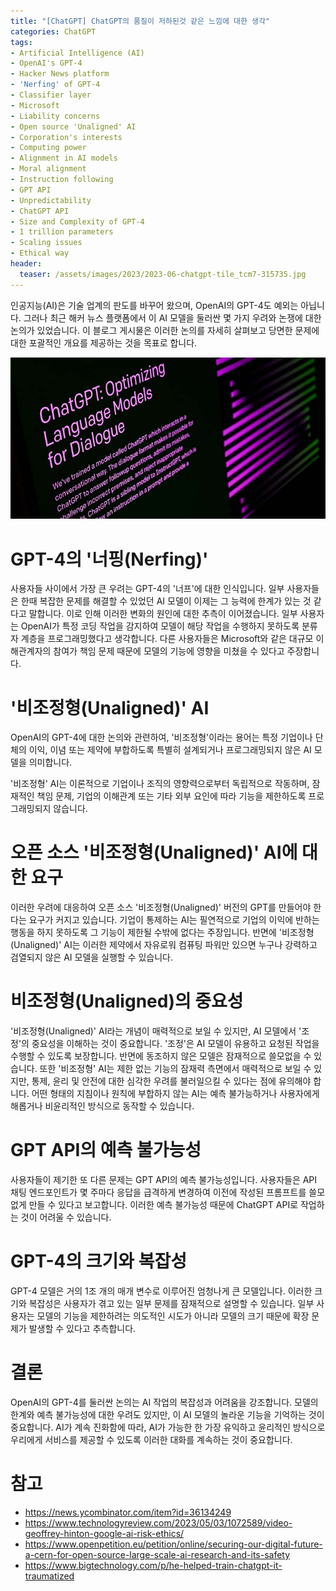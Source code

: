 ```yaml
---
title: "[ChatGPT] ChatGPT의 품질이 저하된것 같은 느낌에 대한 생각"
categories: ChatGPT
tags:
- Artificial Intelligence (AI)
- OpenAI's GPT-4
- Hacker News platform
- 'Nerfing' of GPT-4
- Classifier layer
- Microsoft
- Liability concerns
- Open source 'Unaligned' AI
- Corporation's interests
- Computing power
- Alignment in AI models
- Moral alignment
- Instruction following
- GPT API
- Unpredictability
- ChatGPT API
- Size and Complexity of GPT-4
- 1 trillion parameters
- Scaling issues
- Ethical way
header:
  teaser: /assets/images/2023/2023-06-chatgpt-tile_tcm7-315735.jpg
---
```


인공지능(AI)은 기술 업계의 판도를 바꾸어 왔으며, OpenAI의 GPT-4도 예외는 아닙니다. 그러나 최근 해커 뉴스 플랫폼에서 이 AI 모델을 둘러싼 몇 가지 우려와 논쟁에 대한 논의가 있었습니다. 이 블로그 게시물은 이러한 논의를 자세히 살펴보고 당면한 문제에 대한 포괄적인 개요를 제공하는 것을 목표로 합니다.

![](/assets/images/2023/2023-06-chatgpt-tile_tcm7-315735.jpg)

# GPT-4의 '너핑(Nerfing)'

사용자들 사이에서 가장 큰 우려는 GPT-4의 '너프'에 대한 인식입니다. 일부 사용자들은 한때 복잡한 문제를 해결할 수 있었던 AI 모델이 이제는 그 능력에 한계가 있는 것 같다고 말합니다. 이로 인해 이러한 변화의 원인에 대한 추측이 이어졌습니다. 일부 사용자는 OpenAI가 특정 코딩 작업을 감지하여 모델이 해당 작업을 수행하지 못하도록 분류자 계층을 프로그래밍했다고 생각합니다. 다른 사용자들은 Microsoft와 같은 대규모 이해관계자의 참여가 책임 문제 때문에 모델의 기능에 영향을 미쳤을 수 있다고 주장합니다.

# '비조정형(Unaligned)' AI

OpenAI의 GPT-4에 대한 논의와 관련하여, '비조정형'이라는 용어는 특정 기업이나 단체의 이익, 이념 또는 제약에 부합하도록 특별히 설계되거나 프로그래밍되지 않은 AI 모델을 의미합니다.

'비조정형' AI는 이론적으로 기업이나 조직의 영향력으로부터 독립적으로 작동하며, 잠재적인 책임 문제, 기업의 이해관계 또는 기타 외부 요인에 따라 기능을 제한하도록 프로그래밍되지 않습니다.

# 오픈 소스 '비조정형(Unaligned)' AI에 대한 요구

이러한 우려에 대응하여 오픈 소스 '비조정형(Unaligned)' 버전의 GPT를 만들어야 한다는 요구가 커지고 있습니다. 기업이 통제하는 AI는 필연적으로 기업의 이익에 반하는 행동을 하지 못하도록 그 기능이 제한될 수밖에 없다는 주장입니다. 반면에 '비조정형(Unaligned)' AI는 이러한 제약에서 자유로워 컴퓨팅 파워만 있으면 누구나 강력하고 검열되지 않은 AI 모델을 실행할 수 있습니다.

# 비조정형(Unaligned)의 중요성

'비조정형(Unaligned)' AI라는 개념이 매력적으로 보일 수 있지만, AI 모델에서 '조정'의 중요성을 이해하는 것이 중요합니다. '조정'은 AI 모델이 유용하고 요청된 작업을 수행할 수 있도록 보장합니다. 반면에 동조하지 않은 모델은 잠재적으로 쓸모없을 수 있습니다. 또한 '비조정형' AI는 제한 없는 기능의 잠재력 측면에서 매력적으로 보일 수 있지만, 통제, 윤리 및 안전에 대한 심각한 우려를 불러일으킬 수 있다는 점에 유의해야 합니다. 어떤 형태의 지침이나 원칙에 부합하지 않는 AI는 예측 불가능하거나 사용자에게 해롭거나 비윤리적인 방식으로 동작할 수 있습니다.

# GPT API의 예측 불가능성

사용자들이 제기한 또 다른 문제는 GPT API의 예측 불가능성입니다. 사용자들은 API 채팅 엔드포인트가 몇 주마다 응답을 급격하게 변경하여 이전에 작성된 프롬프트를 쓸모없게 만들 수 있다고 보고합니다. 이러한 예측 불가능성 때문에 ChatGPT API로 작업하는 것이 어려울 수 있습니다.

# GPT-4의 크기와 복잡성

GPT-4 모델은 거의 1조 개의 매개 변수로 이루어진 엄청나게 큰 모델입니다. 이러한 크기와 복잡성은 사용자가 겪고 있는 일부 문제를 잠재적으로 설명할 수 있습니다. 일부 사용자는 모델의 기능을 제한하려는 의도적인 시도가 아니라 모델의 크기 때문에 확장 문제가 발생할 수 있다고 추측합니다.

# 결론

OpenAI의 GPT-4를 둘러싼 논의는 AI 작업의 복잡성과 어려움을 강조합니다. 모델의 한계와 예측 불가능성에 대한 우려도 있지만, 이 AI 모델의 놀라운 기능을 기억하는 것이 중요합니다. AI가 계속 진화함에 따라, AI가 가능한 한 가장 유익하고 윤리적인 방식으로 우리에게 서비스를 제공할 수 있도록 이러한 대화를 계속하는 것이 중요합니다.

# 참고

* https://news.ycombinator.com/item?id=36134249
* https://www.technologyreview.com/2023/05/03/1072589/video-geoffrey-hinton-google-ai-risk-ethics/
* https://www.openpetition.eu/petition/online/securing-our-digital-future-a-cern-for-open-source-large-scale-ai-research-and-its-safety
* https://www.bigtechnology.com/p/he-helped-train-chatgpt-it-traumatized